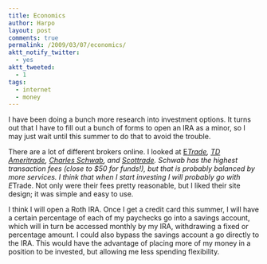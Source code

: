 ```yaml
---
title: Economics
author: Harpo
layout: post
comments: true
permalink: /2009/03/07/economics/
aktt_notify_twitter:
  - yes
aktt_tweeted:
  - 1
tags:
  - internet
  - money
---
```

I have been doing a bunch more research into investment options. It turns out that I have to fill out a bunch of forms to open an IRA as a minor, so I may just wait until this summer to do that to avoid the trouble.

There are a lot of different brokers online. I looked at <a href="http://charlesschwab.com" target="_blank">E*Trade</a>, <a href="http://tdameritrade.com" target="_blank">TD Ameritrade</a>, <a href="http://charlesschwab.com" target="_blank">Charles Schwab</a>, and <a href="http://scottrade.com" target="_blank">Scottrade</a>. Schwab has the highest transaction fees (close to $50 for funds!), but that is probably balanced by more services. I think that when I start investing I will probably go with E*Trade. Not only were their fees pretty reasonable, but I liked their site design; it was simple and easy to use.

I think I will open a Roth IRA. Once I get a credit card this summer, I will have a certain percentage of each of my paychecks go into a savings account, which will in turn be accessed monthly by my IRA, withdrawing a fixed or percentage amount. I could also bypass the savings account a go directly to the IRA. This would have the advantage of placing more of my money in a position to be invested, but allowing me less spending flexibility.